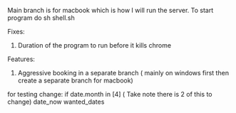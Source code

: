 Main branch is for macbook which is how I will run the server.
To start program do sh shell.sh 


Fixes:
1. Duration of the program to run before it kills chrome

Features:
1. Aggressive booking in a separate branch ( mainly on windows first then create a separate branch for macbook)


for testing change:
if date.month in [4] ( Take note there is 2 of this to change)
date_now
wanted_dates
